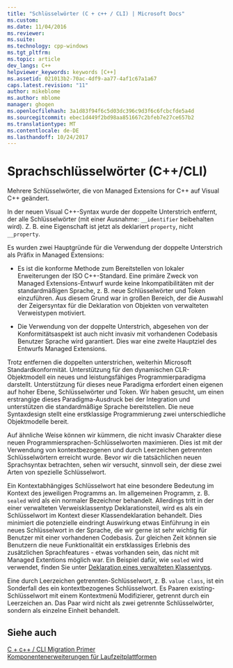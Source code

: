 ```yaml
---
title: "Schlüsselwörter (C + c++ / CLI) | Microsoft Docs"
ms.custom: 
ms.date: 11/04/2016
ms.reviewer: 
ms.suite: 
ms.technology: cpp-windows
ms.tgt_pltfrm: 
ms.topic: article
dev_langs: C++
helpviewer_keywords: keywords [C++]
ms.assetid: 021013b2-70ac-4df9-aa77-4af1c67a1a67
caps.latest.revision: "11"
author: mikeblome
ms.author: mblome
manager: ghogen
ms.openlocfilehash: 3a1d83f94f6c5d03dc396c9d3f6c6fcbcfde5a4d
ms.sourcegitcommit: ebec1d449f2bd98aa851667c2bfeb7e27ce657b2
ms.translationtype: MT
ms.contentlocale: de-DE
ms.lasthandoff: 10/24/2017
---
```

# <a name="language-keywords-ccli"></a>Sprachschlüsselwörter (C++/CLI)
Mehrere Schlüsselwörter, die von Managed Extensions for C++ auf Visual C++ geändert.  
  
 In der neuen Visual C++-Syntax wurde der doppelte Unterstrich entfernt, der alle Schlüsselwörter (mit einer Ausnahme: `__identifier` beibehalten wird). Z. B. eine Eigenschaft ist jetzt als deklariert `property`, nicht `__property`.  
  
 Es wurden zwei Hauptgründe für die Verwendung der doppelte Unterstrich als Präfix in Managed Extensions:  
  
-   Es ist die konforme Methode zum Bereitstellen von lokaler Erweiterungen der ISO C++-Standard. Eine primäre Zweck von Managed Extensions-Entwurf wurde keine Inkompatibilitäten mit der standardmäßigen Sprache, z. B. neue Schlüsselwörter und Token einzuführen. Aus diesem Grund war in großen Bereich, der die Auswahl der Zeigersyntax für die Deklaration von Objekten von verwalteten Verweistypen motiviert.  
  
-   Die Verwendung von der doppelte Unterstrich, abgesehen von der Konformitätsaspekt ist auch nicht invasiv mit vorhandenen Codebasis Benutzer Sprache wird garantiert. Dies war eine zweite Hauptziel des Entwurfs Managed Extensions.  
  
 Trotz entfernen die doppelten unterstrichen, weiterhin Microsoft Standardkonformität. Unterstützung für den dynamischen CLR-Objektmodell ein neues und leistungsfähiges Programmierparadigma darstellt. Unterstützung für dieses neue Paradigma erfordert einen eigenen auf hoher Ebene, Schlüsselwörter und Token. Wir haben gesucht, um einen erstrangige dieses Paradigma-Ausdruck bei der Integration und unterstützen die standardmäßige Sprache bereitstellen. Die neue Syntaxdesign stellt eine erstklassige Programmierung zwei unterschiedliche Objektmodelle bereit.  
  
 Auf ähnliche Weise können wir kümmern, die nicht invasiv Charakter diese neuen Programmiersprachen-Schlüsselworten maximieren. Dies ist mit der Verwendung von kontextbezogenen und durch Leerzeichen getrennten Schlüsselwörtern erreicht wurde. Bevor wir die tatsächlichen neuen Sprachsyntax betrachten, sehen wir versucht, sinnvoll sein, der diese zwei Arten von spezielle Schlüsselwort.  
  
 Ein Kontextabhängiges Schlüsselwort hat eine besondere Bedeutung im Kontext des jeweiligen Programms an. Im allgemeinen Programm, z. B. `sealed` wird als ein normaler Bezeichner behandelt. Allerdings tritt in der einer verwalteten Verweisklassentyp Deklarationsteil, wird es als ein Schlüsselwort im Kontext dieser Klassendeklaration behandelt. Dies minimiert die potenzielle eindringt Auswirkung etwas Einführung in ein neues Schlüsselwort in der Sprache, die wir gerne ist sehr wichtig für Benutzer mit einer vorhandenen Codebasis. Zur gleichen Zeit können sie Benutzern die neue Funktionalität ein erstklassiges Erlebnis des zusätzlichen Sprachfeatures - etwas vorhanden sein, das nicht mit Managed Extentions möglich war. Ein Beispiel dafür, wie `sealed` wird verwendet, finden Sie unter [Deklaration eines verwalteten Klassentyps](../dotnet/declaration-of-a-managed-class-type.md).  
  
 Eine durch Leerzeichen getrennten-Schlüsselwort, z. B. `value class`, ist ein Sonderfall des ein kontextbezogenes Schlüsselwort. Es Paaren existing-Schlüsselwort mit einem Kontextmenü Modifizierer, getrennt durch ein Leerzeichen an. Das Paar wird nicht als zwei getrennte Schlüsselwörter, sondern als einzelne Einheit behandelt.  
  
## <a name="see-also"></a>Siehe auch  
 [C + c++ / CLI Migration Primer](../dotnet/cpp-cli-migration-primer.md)   
 [Komponentenerweiterungen für Laufzeitplattformen](../windows/component-extensions-for-runtime-platforms.md)
